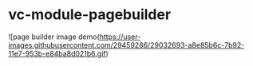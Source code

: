 # vc-module-pagebuilder

![page builder image demo(https://user-images.githubusercontent.com/29459286/29032693-a8e85b6c-7b92-11e7-953b-e84ba8d021b6.gif)
